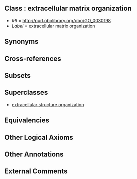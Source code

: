 
## Class : extracellular matrix organization

 * *IRI* = http://purl.obolibrary.org/obo/GO_0030198
 * *Label* = extracellular matrix organization

## Synonyms


## Cross-references


## Subsets


## Superclasses

 * [extracellular structure organization](../../GO/62/GO_0043062.md)

## Equivalencies


## Other Logical Axioms


## Other Annotations


## External Comments

